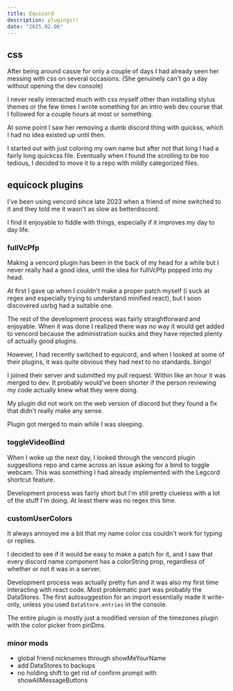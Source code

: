 ```yaml
---
title: Equicord
description: plugings!!
date: "2025.02.06"
---
```


## css

After being around cassie for only a couple of days I had already seen her messing with css on several occasions.
(She genuinely can't go a day without opening the dev console)

I never really interacted much with css myself other than installing stylus themes or the few times I wrote something for an intro
web dev course that I followed for a couple hours at most or something.

At some point I saw her removing a dumb discord thing with quickss, which I had no idea existed up until then.

I started out with just coloring my own name but after not that long I had a fairly long quickcss file.
Eventually when I found the scrolling to be too tedious, I decided to move it to a repo with mildly categorized files.

## equicock plugins
I've been using vencord since late 2023 when a friend of mine switched to it and they told me it wasn't as slow as betterdiscord.

I find it enjoyable to fiddle with things, especially if it improves my day to day life.

### fullVcPfp
Making a vencord plugin has been in the back of my head for a while but I never really had a good idea, until the idea for fullVcPfp popped into my head.

At first I gave up when I couldn't make a proper patch myself (i suck at regex and especially trying to understand minified react), but I soon discovered usrbg had a suitable one.

The rest of the development process was fairly straightforward and enjoyable. When it was done I realized there was no way it would get added to vencord because the administration sucks and they have rejected plenty of actually good plugins.

However, I had recently switched to equicord, and when I looked at some of their plugins, it was quite obvious they had next to no standards. bingo!

I joined their server and submitted my pull request. Within like an hour it was merged to dev.
It probably would've been shorter if the person reviewing my code actually knew what they were doing.

My plugin did not work on the web version of discord but they found a fix that didn't really make any sense.

Plugin got merged to main while I was sleeping.

### toggleVideoBind
When I woke up the next day, I looked through the vencord plugin suggestions repo and came across
an issue asking for a bind to toggle webcam. This was something I had already implemented with the Legcord shortcut feature.

Development process was fairly short but I'm still pretty clueless with a lot of the stuff I'm doing. At least there was no regex this time.

### customUserColors
It always annoyed me a bit that my name color css couldn't work for typing or replies.

I decided to see if it would be easy to make a patch for it, and I saw that
every discord name component has a colorString prop,
regardless of whether or not it was in a server.

Development process was actually pretty fun and it was also my first time interacting with react code.
Most problematic part was probably the DataStores. The first autosuggestion for an import essentially made it write-only,
unless you used `DataStore.entries` in the console.

The entire plugin is mostly just a modified version of the timezones plugin with the color picker from pinDms.

### minor mods

- global friend nicknames through showMeYourName
- add DataStores to backups
- no holding shift to get rid of confirm prompt with showAllMessageButtons